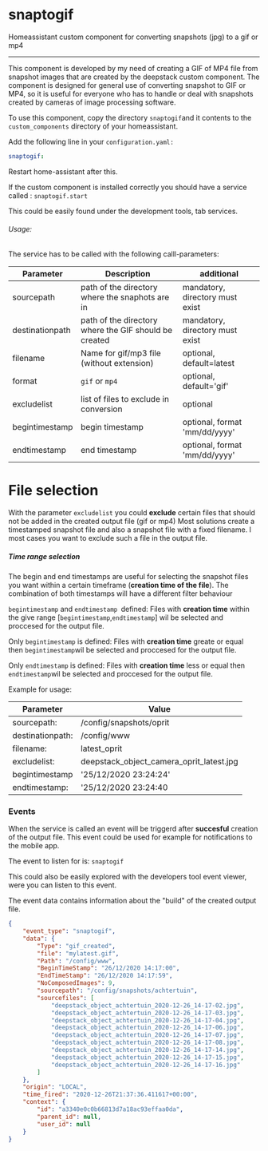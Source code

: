 # snaptogif
Homeassistant custom component for converting snapshots (jpg) to a gif or mp4
****
This component is developed by my need of creating a GIF of MP4 file from snapshot images that are created by the deepstack custom component. The component is designed for general use of converting snapshot to GIF or MP4, so it is useful for everyone who has to handle or deal with snapshots created by cameras of image processing software.

To use this component, copy the directory `snaptogif`and it contents to the `custom_components` directory of your homeassistant.

Add the following line in your `configuration.yaml:`
```yaml
snaptogif:
```
Restart home-assistant after this.

If the custom component is installed correctly you should have a service called : `snaptogif.start`

This could be easily found under the development tools, tab services.

###### Usage:

The service has to be called with the following calll-parameters:



| Parameter  | Description  | additional  |
| ------------ | ------------ | ------------ |
| sourcepath  |  	path of the directory where the snaphots are in | mandatory, directory must exist  |
|  destinationpath |  path of the directory where the GIF should be created |  mandatory, directory must exist |
|  filename |	Name for gif/mp3 file (without extension)   | optional, default=latest  |
|  format |  `gif` or `mp4` | optional, default='gif'   |
| excludelist  |  list of files to exclude in conversion |optional   |
| begintimestamp  |  begin timestamp | optional, format 'mm/dd/yyyy'   |
| endtimestamp  | end timestamp  |  optional, format 'mm/dd/yyyy'   |

# File selection
With the parameter `excludelist` you could **exclude** certain files that should not be added in the created output file (gif or mp4)
Most solutions create a timestamped snapshot file and also a snapshot file with a fixed filename.  I most cases you want to exclude such a file in the output file.

##### Time range selection
The begin and end timestamps are useful for selecting the snapshot files you want within a certain timeframe (**creation time of the file**). 
The combination of both timestamps will have a different filter behaviour

`begintimestamp` and `endtimestamp `defined:
Files with **creation time** within the give range  [`begintimestamp`,`endtimestamp`] wil be selected and proccesed for the output file.

Only `begintimestamp` is defined:
Files with **creation time** greate or equal then `begintimestamp`wil be selected and proccesed for the output file.

Only `endtimestamp` is defined:
Files with **creation time** less or equal then `endtimestamp`wil be selected and proccesed for the output file.

Example for usage:


| Parameter  |Value   |
| ------------ | ------------ |
| sourcepath:  |  /config/snapshots/oprit |
| destinationpath:  | /config/www  |
| filename:   |latest_oprit   |
| excludelist: | deepstack_object_camera_oprit_latest.jpg  |
| begintimestamp | '25/12/2020 23:24:24'  |
| endtimestamp: | '25/12/2020 23:24:40  |

### Events

When the service is called an event will be triggerd after **succesful** creation of the output file. This event could be used for example for notifications to the mobile app.

The event to listen for is: `snaptogif`

This could also be easily explored with the developers tool event viewer, were you can listen to this event. 

The event data contains information about the "build" of the created output file.

```json
{
    "event_type": "snaptogif",
    "data": {
        "Type": "gif_created",
        "file": "mylatest.gif",
        "Path": "/config/www",
        "BeginTimeStamp": "26/12/2020 14:17:00",
        "EndTimeStamp": "26/12/2020 14:17:59",
        "NoComposedImages": 9,
        "sourcepath": "/config/snapshots/achtertuin",
        "sourcefiles": [
            "deepstack_object_achtertuin_2020-12-26_14-17-02.jpg",
            "deepstack_object_achtertuin_2020-12-26_14-17-03.jpg",
            "deepstack_object_achtertuin_2020-12-26_14-17-04.jpg",
            "deepstack_object_achtertuin_2020-12-26_14-17-06.jpg",
            "deepstack_object_achtertuin_2020-12-26_14-17-07.jpg",
            "deepstack_object_achtertuin_2020-12-26_14-17-08.jpg",
            "deepstack_object_achtertuin_2020-12-26_14-17-14.jpg",
            "deepstack_object_achtertuin_2020-12-26_14-17-15.jpg",
            "deepstack_object_achtertuin_2020-12-26_14-17-16.jpg"
        ]
    },
    "origin": "LOCAL",
    "time_fired": "2020-12-26T21:37:36.411617+00:00",
    "context": {
        "id": "a3340e0c0b66813d7a18ac93effaa0da",
        "parent_id": null,
        "user_id": null
    }
}
